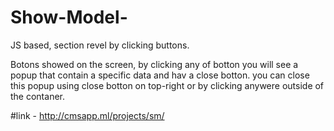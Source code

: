 # Show-Model-

JS based, section revel by clicking buttons.

Botons showed on the screen, by clicking any of botton you will see a popup that contain a specific data and hav a close botton.
you can close this popup using close botton on top-right or by clicking anywere outside of the contaner.

#link - http://cmsapp.ml/projects/sm/
